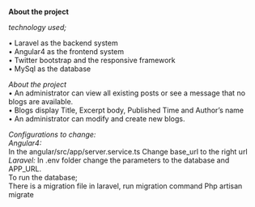 **About the project**

_technology used;_

•	Laravel  as the backend system<br/>
•	Angular4 as the frontend system<br/>
•	Twitter bootstrap and the responsive framework<br/>
•	MySql as the database<br/>

_About the project_<br/>
•	An administrator can view all existing posts or see a message that no blogs are available.<br/>
•	Blogs display Title, Excerpt body, Published Time and Author’s name<br/>
•	An administrator can modify and create new blogs.<br/>

_Configurations to change:_<br/>
_Angular4:_<br/>
In the angular/src/app/server.service.ts
Change base_url to the right url
_Laravel:_
In .env folder change the parameters to the database and APP_URL.<br/>
To run the database;<br/>
There is a migration file in laravel, run migration command
Php artisan migrate
